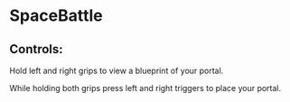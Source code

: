 # SpaceBattle
 
## Controls:
Hold left and right grips to view a blueprint of your portal.

While holding both grips press left and right triggers to place your portal.
